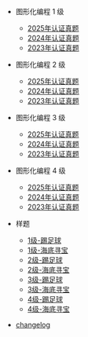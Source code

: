 <!-- docs/_sidebar.md -->

- 图形化编程 1 级

  - [2025年认证真题](scratch-2025-01.md "CCF GESP 2025年 图形化编程认证")
  - [2024年认证真题](scratch-2024-01.md "CCF GESP 2024年 图形化编程认证")
  - [2023年认证真题](scratch-2023-01.md "CCF GESP 2023年 图形化编程认证")

- 图形化编程 2 级

  - [2025年认证真题](scratch-2025-02.md "CCF GESP 2025年 图形化编程认证")
  - [2024年认证真题](guide.md "The greatest guide in the world")
  - [2023年认证真题](guide.md "The greatest guide in the world")

- 图形化编程 3 级

  - [2025年认证真题](guide.md "The greatest guide in the world")
  - [2024年认证真题](guide.md "The greatest guide in the world")
  - [2023年认证真题](guide.md "The greatest guide in the world")

- 图形化编程 4 级

  - [2025年认证真题](guide.md "The greatest guide in the world")
  - [2024年认证真题](guide.md "The greatest guide in the world")
  - [2023年认证真题](guide.md "The greatest guide in the world")

- 样题

  - [1级-踢足球](guide.md "The greatest guide in the world")
  - [1级-海底寻宝](guide.md "The greatest guide in the world")
  - [2级-踢足球](guide.md "The greatest guide in the world")
  - [2级-海底寻宝](guide.md "The greatest guide in the world")
  - [3级-踢足球](guide.md "The greatest guide in the world")
  - [3级-海底寻宝](guide.md "The greatest guide in the world")
  - [4级-踢足球](guide.md "The greatest guide in the world")
  - [4级-海底寻宝](guide.md "The greatest guide in the world")

- [changelog](changelog.md)
